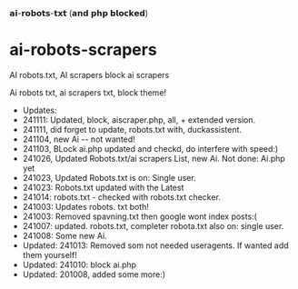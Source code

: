 𝗮𝗶-𝗿𝗼𝗯𝗼𝘁𝘀-𝘁𝘅𝘁 (𝗮𝗻𝗱 𝗽𝗵𝗽 𝗯𝗹𝗼𝗰𝗸𝗲𝗱)

# ai-robots-scrapers
AI robots.txt, AI scrapers block ai scrapers

Ai robots txt, ai scrapers txt, block theme!


* Updates:
* 241111: Updated, block, aiscraper.php, all, + extended version.
* 241111, did forget to update, robots.txt with, duckassistent.
* 241104, new Ai -- not wanted!
* 241103, BLock ai.php updated and checkd, do interfere with speed:)
* 241026, Updated Robots.txt/ai scrapers List, new Ai.  Not done: Ai.php yet
* 241023, Updated Robots.txt is on: Single user.
* 241023: Robots.txt updated with the Latest
* 241014: robots.txt - checked with robots.txt checker.
* 241003: Updates robots. txt both!
* 241003: Removed spavning.txt then google wont index posts:(
* 241007: updated. robots.txt, completer robota.txt also on: single user.
* 241008: Some new Ai.
* Updated: 241013:  Removed som not needed useragents. If wanted add them yourself!
* Updated: 241010:  block ai.php
* Updated: 201008, added some more:)
